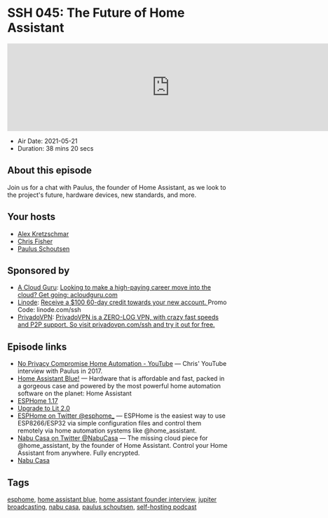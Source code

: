 # SSH 045: The Future of Home Assistant

<iframe src="https://player.fireside.fm/v2/dUlrHQih+bpVbwb3d?theme=dark" width="740" height="200" frameborder="0" scrolling="no"></iframe>

* Air Date: 2021-05-21
* Duration: 38 mins 20 secs

## About this episode

Join us for a chat with Paulus, the founder of Home Assistant, as we look to the project's future, hardware devices, new standards, and more.

## Your hosts
* [Alex Kretzschmar](https://selfhosted.show/hosts/alexktz)
* [Chris Fisher](https://selfhosted.show/hosts/chrislas)
* [Paulus Schoutsen](https://selfhosted.show/guests/paulus)

## Sponsored by

  * [A Cloud Guru](https://acloudguru.com/): [Looking to make a high-paying career move into the cloud? Get going: acloudguru.com](https://acloudguru.com/)
  * [Linode](https://linode.com/ssh): [Receive a $100 60-day credit towards your new account. ](https://linode.com/ssh) Promo Code: linode.com/ssh
  * [PrivadoVPN](https://privadovpn.com/ssh): [PrivadoVPN is a ZERO-LOG VPN, with crazy fast speeds and P2P support. So visit privadovpn.com/ssh and try it out for free.](https://privadovpn.com/ssh)



## Episode links

  * [No Privacy Compromise Home Automation - YouTube](https://www.youtube.com/watch?v=LQbOtUmITv8 "No Privacy Compromise Home Automation - YouTube") — Chris' YouTube interview with Paulus in 2017.
  * [Home Assistant Blue!](https://www.home-assistant.io/blue/ "Home Assistant Blue!") — Hardware that is affordable and fast, packed in a gorgeous case and powered by the most powerful home automation software on the planet: Home Assistant
  * [ESPHome 1.17](https://www.home-assistant.io/blog/#esphome-117 "ESPHome 1.17")
  * [Upgrade to Lit 2.0](https://developers.home-assistant.io/blog/2021/05/19/lit-2.0/ "Upgrade to Lit 2.0")
  * [ESPHome on Twitter @esphome_](https://twitter.com/esphome_ "ESPHome on Twitter @esphome_") — ESPHome is the easiest way to use ESP8266/ESP32 via simple configuration files and control them remotely via home automation systems like @home_assistant.
  * [Nabu Casa on Twitter @NabuCasa](https://twitter.com/NabuCasa "Nabu Casa on Twitter @NabuCasa") — The missing cloud piece for @home_assistant, by the founder of Home Assistant. Control your Home Assistant from anywhere. Fully encrypted.
  * [Nabu Casa](https://www.nabucasa.com/ "Nabu Casa")



## Tags

[esphome](https://selfhosted.show/tags/esphome), [home assistant blue](https://selfhosted.show/tags/home%20assistant%20blue), [home assistant founder interview](https://selfhosted.show/tags/home%20assistant%20founder%20interview), [jupiter broadcasting](https://selfhosted.show/tags/jupiter%20broadcasting), [nabu casa](https://selfhosted.show/tags/nabu%20casa), [paulus schoutsen](https://selfhosted.show/tags/paulus%20schoutsen), [self-hosting podcast](https://selfhosted.show/tags/self-hosting%20podcast)